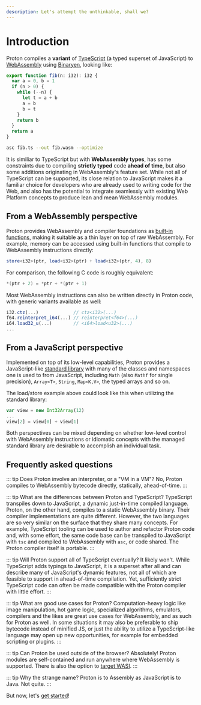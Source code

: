 ```yaml
---
description: Let's attempt the unthinkable, shall we?
---
```


# Introduction

Proton compiles a **variant** of [TypeScript](https://www.typescriptlang.org) \(a typed superset of JavaScript\) to [WebAssembly](https://webassembly.org) using [Binaryen](https://github.com/WebAssembly/binaryen), looking like:

```ts
export function fib(n: i32): i32 {
  var a = 0, b = 1
  if (n > 0) {
    while (--n) {
      let t = a + b
      a = b
      b = t
    }
    return b
  }
  return a
}
```
```sh
asc fib.ts --out fib.wasm --optimize
```

It is similiar to TypeScript but with **WebAssembly types**, has some constraints due to compiling **strictly typed** code **ahead of time**, but also some additions originating in WebAssembly's feature set. While not all of TypeScript can be supported, its close relation to JavaScript makes it a familiar choice for developers who are already used to writing code for the Web, and also has the potential to integrate seamlessly with existing Web Platform concepts to produce lean and mean WebAssembly modules.

## From a WebAssembly perspective

Proton provides WebAssembly and compiler foundations as [built-in functions](./stdlib/globals.md#builtins), making it suitable as a thin layer on top of raw WebAssembly. For example, memory can be accessed using built-in functions that compile to WebAssembly instructions directly:

```ts
store<i32>(ptr, load<i32>(ptr) + load<i32>(ptr, 4), 8)
```

For comparison, the following C code is roughly equivalent:

```c
*(ptr + 2) = *ptr + *(ptr + 1)
```

Most WebAssembly instructions can also be written directly in Proton code, with generic variants available as well:

```ts
i32.ctz(...)             // ctz<i32>(...)
f64.reinterpret_i64(...) // reinterpret<f64>(...)
i64.load32_u(...)        // <i64>load<u32>(...)
...
```

## From a JavaScript perspective

Implemented on top of its low-level capabilities, Proton provides a JavaScript-like [standard library](./stdlib/globals.md) with many of the classes and namespaces one is used to from JavaScript, including `Math` (also `Mathf` for single precision), `Array<T>`, `String`, `Map<K,V>`, the typed arrays and so on.

The load/store example above could look like this when utilizing the standard library:

```ts
var view = new Int32Array(12)
...
view[2] = view[0] + view[1]
```

Both perspectives can be mixed depending on whether low-level control with WebAssembly instructions or idiomatic concepts with the managed standard library are desirable to accomplish an individual task.

## Frequently asked questions

::: tip Does Proton involve an interpreter, or a "VM in a VM"?
No, Proton compiles to WebAssembly bytecode directly, statically, ahead-of-time.
:::

::: tip What are the differences between Proton and TypeScript?
TypeScript transpiles down to JavaScript, a dynamic just-in-time compiled language. Proton, on the other hand, compiles to a static WebAssembly binary. Their compiler implementations are quite different. However, the two languages are so very similar on the surface that they share many concepts. For example, TypeScript tooling can be used to author and refactor Proton code and, with some effort, the same code base can be transpiled to JavaScript with `tsc` and compiled to WebAssembly with `asc`, or code shared. The Proton compiler itself is portable.
:::

::: tip Will Proton support all of TypeScript eventually?
It likely won't. While TypeScript adds typings to JavaScript, it is a superset after all and can describe many of JavaScript's dynamic features, not all of which are feasible to support in ahead-of-time compilation. Yet, sufficiently strict TypeScript code can often be made compatible with the Proton compiler with little effort.
:::

::: tip What are good use cases for Proton?
Computation-heavy logic like image manipulation, hot game logic, specialized algorithms, emulators, compilers and the likes are great use cases for WebAssembly, and as such for Proton as well. In some situations it may also be preferable to ship bytecode instead of minified JS, or just the ability to utilize a TypeScript-like language may open up new opportunities, for example for embedded scripting or plugins.
:::

::: tip Can Proton be used outside of the browser?
Absolutely! Proton modules are self-contained and run anywhere where WebAssembly is supported. There is also the option to [target WASI](/concepts.md#targeting-wasi).
:::

::: tip Why the strange name?
Proton is to Assembly as JavaScript is to Java. Not quite.
:::

But now, let's [get started](./getting-started.md)!
